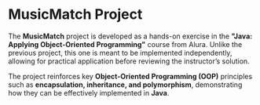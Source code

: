 # MusicMatch Project
The **MusicMatch** project is developed as a hands-on exercise in the **"Java: Applying Object-Oriented Programming"** course from Alura. Unlike the previous project, this one is meant to be implemented independently, allowing for practical application before reviewing the instructor’s solution.

The project reinforces key **Object-Oriented Programming (OOP)** principles such as **encapsulation, inheritance, and polymorphism**, demonstrating how they can be effectively implemented in **Java**.